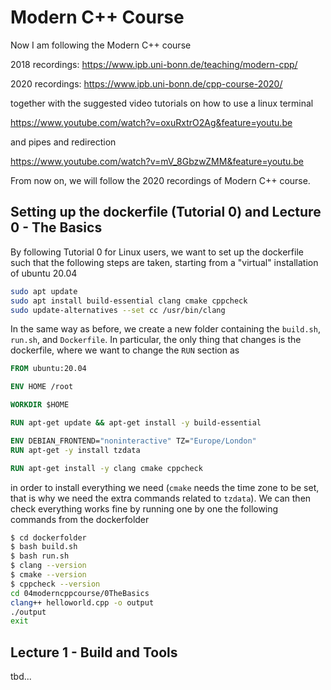 # Modern C++ Course

Now I am following the Modern C++ course 

2018 recordings: https://www.ipb.uni-bonn.de/teaching/modern-cpp/

2020 recordings: https://www.ipb.uni-bonn.de/cpp-course-2020/

together with the suggested video tutorials on how to use a linux terminal

https://www.youtube.com/watch?v=oxuRxtrO2Ag&feature=youtu.be

and pipes and redirection

https://www.youtube.com/watch?v=mV_8GbzwZMM&feature=youtu.be

From now on, we will follow the 2020 recordings of Modern C++ course.

## Setting up the dockerfile (Tutorial 0) and Lecture 0 - The Basics

By following Tutorial 0 for Linux users, we want to set up the dockerfile such that the following steps are taken, starting from a "virtual" installation of ubuntu 20.04

```bash
sudo apt update
sudo apt install build-essential clang cmake cppcheck
sudo update-alternatives --set cc /usr/bin/clang
```

In the same way as before, we create a new folder containing the `build.sh`, `run.sh`, and `Dockerfile`. In particular, the only thing that changes is the dockerfile, where we want to change the `RUN` section as

```dockerfile
FROM ubuntu:20.04

ENV HOME /root

WORKDIR $HOME

RUN apt-get update && apt-get install -y build-essential

ENV DEBIAN_FRONTEND="noninteractive" TZ="Europe/London"
RUN apt-get -y install tzdata

RUN apt-get install -y clang cmake cppcheck
```

in order to install everything we need (`cmake` needs the time zone to be set, that is why we need the extra commands related to `tzdata`). We can then check everything works fine by running one by one the following commands from the dockerfolder

```bash
$ cd dockerfolder
$ bash build.sh
$ bash run.sh
$ clang --version
$ cmake --version
$ cppcheck --version
cd 04moderncppcourse/0TheBasics
clang++ helloworld.cpp -o output
./output
exit
```

## Lecture 1 - Build and Tools

tbd...